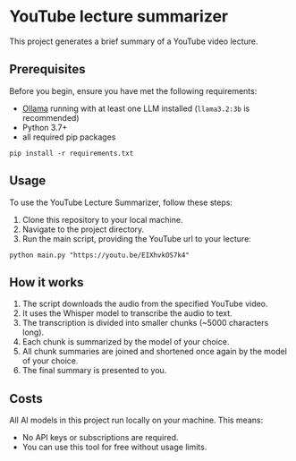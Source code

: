 # YouTube lecture summarizer

This project generates a brief summary of a YouTube video lecture.

## Prerequisites

Before you begin, ensure you have met the following requirements:

* [Ollama](https://ollama.ai/) running with at least one LLM installed (`llama3.2:3b` is recommended)
* Python 3.7+
* all required pip packages

```commandline
pip install -r requirements.txt 
```

## Usage

To use the YouTube Lecture Summarizer, follow these steps:

1. Clone this repository to your local machine.
2. Navigate to the project directory.
3. Run the main script, providing the YouTube url to your lecture:

```commandline
python main.py "https://youtu.be/EIXhvkOS7k4"
```

## How it works

1. The script downloads the audio from the specified YouTube video.
2. It uses the Whisper model to transcribe the audio to text.
3. The transcription is divided into smaller chunks (~5000 characters long).
4. Each chunk is summarized by the model of your choice.
5. All chunk summaries are joined and shortened once again by the model of your choice.
6. The final summary is presented to you.

## Costs

All AI models in this project run locally on your machine. This means:

* No API keys or subscriptions are required.
* You can use this tool for free without usage limits.
